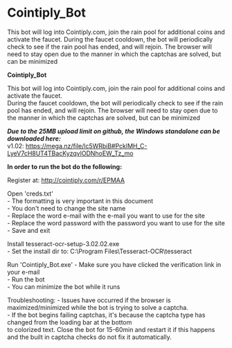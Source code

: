 # Cointiply_Bot
This bot will log into Cointiply.com, join the rain pool for additional coins and activate the faucet.   During the faucet cooldown, the bot will periodically check to see if the rain pool has ended, and will rejoin. The browser will need to stay open due to the manner in which the captchas are solved, but can be minimized

**Cointiply_Bot**

This bot will log into Cointiply.com, join the rain pool for additional coins and activate the faucet.  
During the faucet cooldown, the bot will periodically check to see if the rain pool has ended, and will rejoin.
The browser will need to stay open due to the manner in which the captchas are solved, but can be minimized

***Due to the 25MB upload limit on github, the Windows standalone can be downloaded here:***<br>
	v1.02: https://mega.nz/file/lc5WRbiB#PcklMH_C-LyeV7cH8UT4TBacKyzqvlODNhoEW_Tz_mo

**In order to run the bot do the following:**

Register at: http://cointiply.com/r/EPMAA

Open 'creds.txt'<br>
	- The formatting is very important in this document<br>
	- You don't need to change the site name<br>
	- Replace the word e-mail with the e-mail you want to use for the site<br>
	- Replace the word password with the password you want to use for the site<br>
	- Save and exit<br>

Install tesseract-ocr-setup-3.02.02.exe<br>
	- Set the install dir to: C:\Program Files\Tesseract-OCR\tesseract<br>

Run 'Cointiply_Bot.exe'
	- Make sure you have clicked the verification link in your e-mail<br>
	- Run the bot<br>
	- You can minimize the bot while it runs<br>

Troubleshooting:
	- Issues have occurred if the browser is maximized/minimized while the bot is trying to solve a captcha.<br>
	- If the bot begins failing captchas, it's because the captcha type has changed from the loading bar at the bottom<br>
	  to colorized text.  Close the bot for 15-60min and restart it if this happens and the built in captcha checks do not fix it automatically.<br>
